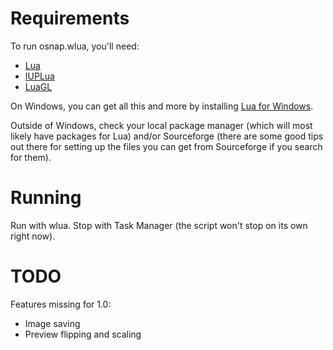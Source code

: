 # Requirements

To run osnap.wlua, you'll need:

- [Lua](http://lua.org)
- [IUPLua](http://www.tecgraf.puc-rio.br/iup/)
- [LuaGL](http://luagl.sourceforge.net/)

On Windows, you can get all this and more by installing [Lua for Windows](http://code.google.com/p/luaforwindows/downloads/detail?name=LuaForWindows_v5.1.4-45.exe).

Outside of Windows, check your local package manager (which will most likely have packages for Lua) and/or Sourceforge (there are some good tips out there for setting up the files you can get from Sourceforge if you search for them).

# Running

Run with wlua. Stop with Task Manager (the script won't stop on its own right now).

# TODO

Features missing for 1.0:

- Image saving
- Preview flipping and scaling
